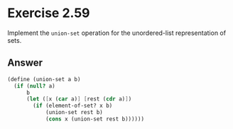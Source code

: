 # Exercise 2.59

Implement the `union-set` operation for the unordered-list representation of
sets.

## Answer

```scheme
(define (union-set a b)
  (if (null? a)
      b
      (let ([x (car a)] [rest (cdr a)])
        (if (element-of-set? x b)
            (union-set rest b)
            (cons x (union-set rest b))))))
```
